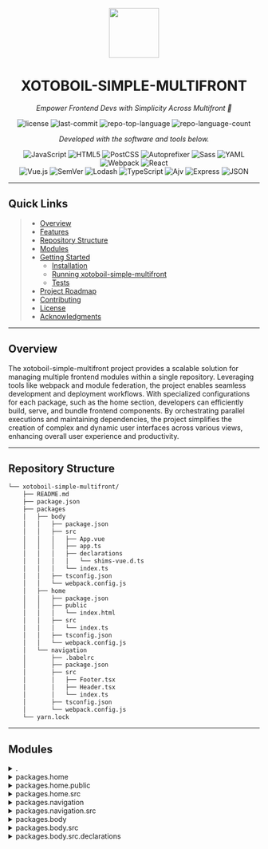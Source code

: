 <p align="center">
  <img src="https://cdn-icons-png.flaticon.com/512/6295/6295417.png" width="100" />
</p>
<p align="center">
    <h1 align="center">XOTOBOIL-SIMPLE-MULTIFRONT</h1>
</p>
<p align="center">
    <em>Empower Frontend Devs with Simplicity Across Multifront 🚀</em>
</p>
<p align="center">
	<img src="https://img.shields.io/github/license/xotosphere/xotoboil-simple-multifront?style=flat&color=0080ff" alt="license">
	<img src="https://img.shields.io/github/last-commit/xotosphere/xotoboil-simple-multifront?style=flat&logo=git&logoColor=white&color=0080ff" alt="last-commit">
	<img src="https://img.shields.io/github/languages/top/xotosphere/xotoboil-simple-multifront?style=flat&color=0080ff" alt="repo-top-language">
	<img src="https://img.shields.io/github/languages/count/xotosphere/xotoboil-simple-multifront?style=flat&color=0080ff" alt="repo-language-count">
<p>
<p align="center">
		<em>Developed with the software and tools below.</em>
</p>
<p align="center">
	<img src="https://img.shields.io/badge/JavaScript-F7DF1E.svg?style=flat&logo=JavaScript&logoColor=black" alt="JavaScript">
	<img src="https://img.shields.io/badge/HTML5-E34F26.svg?style=flat&logo=HTML5&logoColor=white" alt="HTML5">
	<img src="https://img.shields.io/badge/PostCSS-DD3A0A.svg?style=flat&logo=PostCSS&logoColor=white" alt="PostCSS">
	<img src="https://img.shields.io/badge/Autoprefixer-DD3735.svg?style=flat&logo=Autoprefixer&logoColor=white" alt="Autoprefixer">
	<img src="https://img.shields.io/badge/Sass-CC6699.svg?style=flat&logo=Sass&logoColor=white" alt="Sass">
	<img src="https://img.shields.io/badge/YAML-CB171E.svg?style=flat&logo=YAML&logoColor=white" alt="YAML">
	<img src="https://img.shields.io/badge/Webpack-8DD6F9.svg?style=flat&logo=Webpack&logoColor=black" alt="Webpack">
	<img src="https://img.shields.io/badge/React-61DAFB.svg?style=flat&logo=React&logoColor=black" alt="React">
	<br>
	<img src="https://img.shields.io/badge/Vue.js-4FC08D.svg?style=flat&logo=vuedotjs&logoColor=white" alt="Vue.js">
	<img src="https://img.shields.io/badge/SemVer-3F4551.svg?style=flat&logo=SemVer&logoColor=white" alt="SemVer">
	<img src="https://img.shields.io/badge/Lodash-3492FF.svg?style=flat&logo=Lodash&logoColor=white" alt="Lodash">
	<img src="https://img.shields.io/badge/TypeScript-3178C6.svg?style=flat&logo=TypeScript&logoColor=white" alt="TypeScript">
	<img src="https://img.shields.io/badge/Ajv-23C8D2.svg?style=flat&logo=Ajv&logoColor=white" alt="Ajv">
	<img src="https://img.shields.io/badge/Express-000000.svg?style=flat&logo=Express&logoColor=white" alt="Express">
	<img src="https://img.shields.io/badge/JSON-000000.svg?style=flat&logo=JSON&logoColor=white" alt="JSON">
</p>
<hr>

##  Quick Links

> - [ Overview](#-overview)
> - [ Features](#-features)
> - [ Repository Structure](#-repository-structure)
> - [ Modules](#-modules)
> - [ Getting Started](#-getting-started)
>   - [ Installation](#-installation)
>   - [ Running xotoboil-simple-multifront](#-running-xotoboil-simple-multifront)
>   - [ Tests](#-tests)
> - [ Project Roadmap](#-project-roadmap)
> - [ Contributing](#-contributing)
> - [ License](#-license)
> - [ Acknowledgments](#-acknowledgments)

---

##  Overview

The xotoboil-simple-multifront project provides a scalable solution for managing multiple frontend modules within a single repository. Leveraging tools like webpack and module federation, the project enables seamless development and deployment workflows. With specialized configurations for each package, such as the home section, developers can efficiently build, serve, and bundle frontend components. By orchestrating parallel executions and maintaining dependencies, the project simplifies the creation of complex and dynamic user interfaces across various views, enhancing overall user experience and productivity.


---

##  Repository Structure

```sh
└── xotoboil-simple-multifront/
    ├── README.md
    ├── package.json
    ├── packages
    │   ├── body
    │   │   ├── package.json
    │   │   ├── src
    │   │   │   ├── App.vue
    │   │   │   ├── app.ts
    │   │   │   ├── declarations
    │   │   │   │   └── shims-vue.d.ts
    │   │   │   └── index.ts
    │   │   ├── tsconfig.json
    │   │   └── webpack.config.js
    │   ├── home
    │   │   ├── package.json
    │   │   ├── public
    │   │   │   └── index.html
    │   │   ├── src
    │   │   │   └── index.ts
    │   │   ├── tsconfig.json
    │   │   └── webpack.config.js
    │   └── navigation
    │       ├── .babelrc
    │       ├── package.json
    │       ├── src
    │       │   ├── Footer.tsx
    │       │   ├── Header.tsx
    │       │   └── index.ts
    │       ├── tsconfig.json
    │       └── webpack.config.js
    └── yarn.lock
```

---

##  Modules

<details closed><summary>.</summary>

| File                                                                                              | Summary                                                                                                                                                                                                                                                                                                                                                                                                                                                                      |
| ---                                                                                               | ---                                                                                                                                                                                                                                                                                                                                                                                                                                                                          |
| [package.json](https://github.com/xotosphere/xotoboil-simple-multifront/blob/master/package.json) | Code Summary:**The code snippet orchestrates parallel execution of start commands across multiple packages in the repository, enabling seamless development workflow using `concurrently` and `wsrun`.                                                                                                                                                                                                                                                                       |
| [yarn.lock](https://github.com/xotosphere/xotoboil-simple-multifront/blob/master/yarn.lock)       | Summary: This code snippet in the body package of xotoboil-simple-multifront repo manages the main application component, facilitating frontend display and functionality across multiple views.By defining and controlling the behavior of the App.vue file, the code influences the overall user experience and interface within the repository's frontend structure.For further insights, explore the package's intricate features within the project's extensive README. |

</details>

<details closed><summary>packages.home</summary>

| File                                                                                                                      | Summary                                                                                                                                                                                                         |
| ---                                                                                                                       | ---                                                                                                                                                                                                             |
| [tsconfig.json](https://github.com/xotosphere/xotoboil-simple-multifront/blob/master/packages/home/tsconfig.json)         | Code in `packages/home/src/index.ts` manages front-end setup for home section. Supports module bundling via webpack. Configured for ES5 target with strict type checking.                                       |
| [package.json](https://github.com/xotosphere/xotoboil-simple-multifront/blob/master/packages/home/package.json)           | Code Summary:** `home` package configures scripts for serving and building the frontend. Manages dependencies using Babel and Webpack, maintaining project compilation and execution.                           |
| [webpack.config.js](https://github.com/xotosphere/xotoboil-simple-multifront/blob/master/packages/home/webpack.config.js) | Code Summary-packages/home/webpack.config.js:**Configures webpack to build and serve a home module. Sets up module federation for sharing home with navigation and body. HtmlWebpackPlugin for HTML templating. |

</details>

<details closed><summary>packages.home.public</summary>

| File                                                                                                               | Summary                                                                                                                                                                               |
| ---                                                                                                                | ---                                                                                                                                                                                   |
| [index.html](https://github.com/xotosphere/xotoboil-simple-multifront/blob/master/packages/home/public/index.html) | Code snippet in `packages/navigation/Header.tsx` integrates header component into parent repository's front end, enhancing user experience with consistent branding across all pages. |

</details>

<details closed><summary>packages.home.src</summary>

| File                                                                                                        | Summary                                                                                                                                                           |
| ---                                                                                                         | ---                                                                                                                                                               |
| [index.ts](https://github.com/xotosphere/xotoboil-simple-multifront/blob/master/packages/home/src/index.ts) | Code snippet registers and initializes micro-frontends header, footer, and body in a Single-SPA application, based on the main repository's modular architecture. |

</details>

<details closed><summary>packages.navigation</summary>

| File                                                                                                                            | Summary                                                                                                                                                                                                                                                    |
| ---                                                                                                                             | ---                                                                                                                                                                                                                                                        |
| [tsconfig.json](https://github.com/xotosphere/xotoboil-simple-multifront/blob/master/packages/navigation/tsconfig.json)         | Code snippet in `navigation` package handles rendering site header and footer components in the front-end, conforming to React standards in the parent repository's architecture.                                                                          |
| [package.json](https://github.com/xotosphere/xotoboil-simple-multifront/blob/master/packages/navigation/package.json)           | Code Summary:** The `navigation` package orchestrates frontend components for the app's header and footer, facilitating seamless navigation. It supports React and TypeScript with necessary build configurations in the parent repository's architecture. |
| [webpack.config.js](https://github.com/xotosphere/xotoboil-simple-multifront/blob/master/packages/navigation/webpack.config.js) | Code in `packages/navigation/webpack.config.js` exposes Header and Footer components via Module Federation, enabling remote use within the parent repository's architecture.                                                                               |

</details>

<details closed><summary>packages.navigation.src</summary>

| File                                                                                                                  | Summary                                                                                                                                                                                                                |
| ---                                                                                                                   | ---                                                                                                                                                                                                                    |
| [Header.tsx](https://github.com/xotosphere/xotoboil-simple-multifront/blob/master/packages/navigation/src/Header.tsx) | Header Component for Plugin Integration:** 💻Code in `Header.tsx` serves as integration point for React header plugin in a micro frontends architecture, utilizing `single-spa-react`.                                  |
| [Footer.tsx](https://github.com/xotosphere/xotoboil-simple-multifront/blob/master/packages/navigation/src/Footer.tsx) | Code Summary:** The code snippet in `packages/navigation/src/Footer.tsx` defines a React footer component integrated for mounting, bootstrapping, and unmounting within a single-spa architecture.                     |
| [index.ts](https://github.com/xotosphere/xotoboil-simple-multifront/blob/master/packages/navigation/src/index.ts)     | Role:** Integrates **Footer** and **Header** components in navigation package for consistent UI across the application. Maintains seamless user experience and enhances navigation structure in the parent repository. |

</details>

<details closed><summary>packages.body</summary>

| File                                                                                                                      | Summary                                                                                                                                                                                                                  |
| ---                                                                                                                       | ---                                                                                                                                                                                                                      |
| [tsconfig.json](https://github.com/xotosphere/xotoboil-simple-multifront/blob/master/packages/body/tsconfig.json)         | Code in packages/body enforces strict typing and ES features. It ensures consistent file naming and improves module resolution in the multi-front architecture.                                                          |
| [package.json](https://github.com/xotosphere/xotoboil-simple-multifront/blob/master/packages/body/package.json)           | Code snippet in `packages/body/package.json` configures build and start scripts for the Body package, serving and building web content on port 3002 using Vue and related dependencies in the multi-frontend repository. |
| [webpack.config.js](https://github.com/xotosphere/xotoboil-simple-multifront/blob/master/packages/body/webpack.config.js) | Code in packages/body/webpack.config.js sets up module federation for body package. It exposes Body component & configures shared modules for seamless composition in the repository's architecture.                     |

</details>

<details closed><summary>packages.body.src</summary>

| File                                                                                                        | Summary                                                                                                                                                                                                                                                                                                  |
| ---                                                                                                         | ---                                                                                                                                                                                                                                                                                                      |
| [app.ts](https://github.com/xotosphere/xotoboil-simple-multifront/blob/master/packages/body/src/app.ts)     | Summary: The code snippet in `packages/body/src/app.ts` utilizes `single-spa-vue` to create a Vue.js app for integrating front-end modules within the parent repository's architecture. Key features include lifecycle management functions for bootstrapping, mounting, and unmounting the application. |
| [App.vue](https://github.com/xotosphere/xotoboil-simple-multifront/blob/master/packages/body/src/App.vue)   | Code snippet in `packages/body/src/App.vue` defines the body component in Vue.js. It displays a styled container with content, crucial for the frontend architecture of the repository.                                                                                                                  |
| [index.ts](https://github.com/xotosphere/xotoboil-simple-multifront/blob/master/packages/body/src/index.ts) | Code snippet in `packages/body/src/index.ts` imports and initializes the main application logic from `app.ts`. This module acts as the entry point for the body component in the xotoboil-simple-multifront repository's architecture.                                                                   |

</details>

<details closed><summary>packages.body.src.declarations</summary>

| File                                                                                                                                 | Summary                                                                                                                                                |
| ---                                                                                                                                  | ---                                                                                                                                                    |
| [shims-vue.d.ts](https://github.com/xotosphere/xotoboil-simple-multifront/blob/master/packages/body/src/declarations/shims-vue.d.ts) | Code snippet in shims-vue.d.ts declares Vue component type for TypeScript, crucial for type safety in Vue components across the repository's packages. |

</details>
